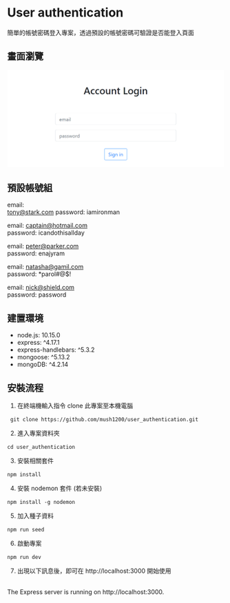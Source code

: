 # User authentication 
簡單的帳號密碼登入專案，透過預設的帳號密碼可驗證是否能登入頁面


## 畫面瀏覽
![畫面](./畫面.png)

## 預設帳號組
email: 
<br> tony@stark.com
password: iamironman

email: captain@hotmail.com
<br>
password: icandothisallday

email: peter@parker.com
<br>
password: enajyram

email: natasha@gamil.com
<br>
password: *parol#@$!

email: nick@shield.com
<br>
password: password

## 建置環境
* node.js: 10.15.0
* express: ^4.17.1
* express-handlebars: ^5.3.2
* mongoose: ^5.13.2
* mongoDB: ^4.2.14

## 安裝流程

1. 在終端機輸入指令 clone 此專案至本機電腦
```
 git clone https://github.com/mush1200/user_authentication.git
 ```

2. 進入專案資料夾 
```
cd user_authentication
```

3. 安裝相關套件 
```
npm install
```

4. 安裝 nodemon 套件 (若未安裝)
```
npm install -g nodemon
```
5. 加入種子資料
```
npm run seed
```

6. 啟動專案 
```
npm run dev
```

7. 出現以下訊息後，即可在 http://localhost:3000 開始使用
<br>
The Express server is running on http://localhost:3000.